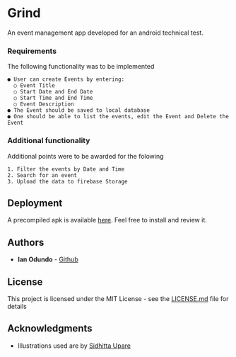 # Grind

An event management app developed for an android technical test.

### Requirements

The following functionality was to be implemented

```
● User can create Events by entering:  
  ○ Event Title  
  ○ Start Date and End Date  
  ○ Start Time and End Time  
  ○ Event Description  
● The Event should be saved to local database  
● One should be able to list the events, edit the Event and Delete the Event 
```

### Additional functionality

Additional points were to be awarded for the folowing

```
1. Filter the events by Date and Time 
2. Search for an event 
3. Upload the data to firebase Storage 
```

## Deployment

A precompiled apk is available [here](https://github.com/poppinjay13/Grind/releases/tag/v1.0-beta). Feel free to install and review it.

## Authors

* **Ian Odundo** - [Github](https://poppinjay13.github.io/)

## License

This project is licensed under the MIT License - see the [LICENSE.md](LICENSE.md) file for details

## Acknowledgments

* Illustrations used are by [Sidhitta Upare](https://dribbble.com/siddhitaupare)
